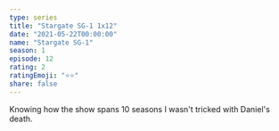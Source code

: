 ```yaml
---
type: series
title: "Stargate SG-1 1x12"
date: "2021-05-22T00:00:00"
name: "Stargate SG-1"
season: 1
episode: 12
rating: 2
ratingEmoji: "⭐️⭐️"
share: false
---
```


Knowing how the show spans 10 seasons I wasn't tricked with Daniel's death.
